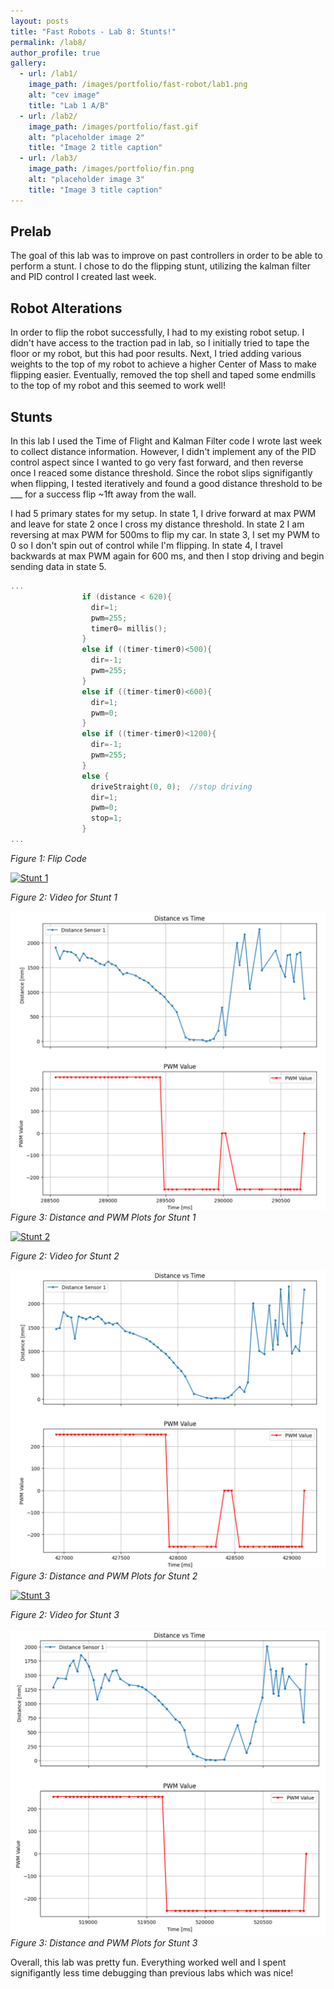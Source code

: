 ```yaml
---
layout: posts
title: "Fast Robots - Lab 8: Stunts!"
permalink: /lab8/
author_profile: true
gallery:
  - url: /lab1/
    image_path: /images/portfolio/fast-robot/lab1.png
    alt: "cev image"
    title: "Lab 1 A/B"
  - url: /lab2/
    image_path: /images/portfolio/fast.gif
    alt: "placeholder image 2"
    title: "Image 2 title caption"
  - url: /lab3/
    image_path: /images/portfolio/fin.png
    alt: "placeholder image 3"
    title: "Image 3 title caption"
---
```



## Prelab
The goal of this lab was to improve on past controllers in order to be able to perform a stunt. I chose to do the flipping stunt, utilizing the kalman filter and PID control I created last week. 

## Robot Alterations

In order to flip the robot successfully, I had to my existing robot setup. I didn't have access to the traction pad in lab, so I initially tried to tape the floor or my robot, but this had poor results. Next, I tried adding various weights to the top of my robot to achieve a higher Center of Mass to make flipping easier. Eventually, removed the top shell and taped some endmills to the top of my robot and this seemed to work well!

## Stunts

In this lab I used the Time of Flight and Kalman Filter code I wrote last week to collect distance information. However, I didn't implement any of the PID control aspect since I wanted to go very fast forward, and then reverse once I reaced some distance threshold. Since the robot slips signifigantly when flipping, I tested iteratively and found a good distance threshold to be ___ for a success flip ~1ft away from the wall.

I had 5 primary states for my setup. In state 1, I drive forward at max PWM and leave for state 2 once I cross my distance threshold. In state 2 I am reversing at max PWM for 500ms to flip my car. In state 3, I set my PWM to 0 so I don't spin out of control while I'm flipping. In state 4, I travel backwards at max PWM again for 600 ms, and then I stop driving and begin sending data in state 5.

```c
...
                if (distance < 620){
                  dir=1;
                  pwm=255;
                  timer0= millis();              
                }
                else if ((timer-timer0)<500){                 
                  dir=-1;
                  pwm=255;
                }
                else if ((timer-timer0)<600){
                  dir=1;
                  pwm=0;
                }
                else if ((timer-timer0)<1200){
                  dir=-1;
                  pwm=255;
                }
                else {
                  driveStraight(0, 0);  //stop driving
                  dir=1;
                  pwm=0;
                  stop=1;
                }
...
```
*Figure 1: Flip Code*


[![Stunt 1](https://img.youtube.com/vi/gCnoebWyYc4/0.jpg)](https://youtu.be/gCnoebWyYc4)

*Figure 2: Video for Stunt 1*

![kalman filter](/images/portfolio/fast-robot/8p1.png)  
*Figure 3: Distance and PWM Plots for Stunt 1*


[![Stunt 2](https://img.youtube.com/vi/IDwuLByJJRE/0.jpg)](https://youtu.be/IDwuLByJJRE)

*Figure 2: Video for Stunt 2*

![kalman filter](/images/portfolio/fast-robot/8p2.png)  
*Figure 3: Distance and PWM Plots for Stunt 2*


[![Stunt 3](https://img.youtube.com/vi/FogO7yJx5O8/0.jpg)](https://youtu.be/FogO7yJx5O8)

*Figure 2: Video for Stunt 3*

![kalman filter](/images/portfolio/fast-robot/8p3.png)  
*Figure 3: Distance and PWM Plots for Stunt 3*

Overall, this lab was pretty fun. Everything worked well and I spent signifigantly less time debugging than previous labs which was nice!